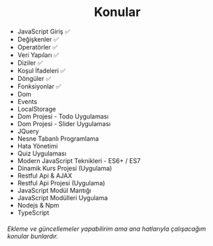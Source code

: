 <h1 align="center">Konular </h1>

- JavaScript Giriş :white_check_mark:
- Değişkenler :white_check_mark:
- Operatörler :white_check_mark:
- Veri Yapıları :white_check_mark:
- Diziler :white_check_mark:
- Koşul İfadeleri :white_check_mark:
- Döngüler :white_check_mark:
- Fonksiyonlar :white_check_mark:
- Dom
- Events
- LocalStorage
- Dom Projesi - Todo Uygulaması
- Dom Projesi - Slider Uygulaması
- JQuery
- Nesne Tabanlı Programlama
- Hata Yönetimi
- Quiz Uygulaması
- Modern JavaScript Teknikleri - ES6+ / ES7
- Dinamik Kurs Projesi (Uygulama)
- Restful Api & AJAX
- Restful Api Projesi (Uygulama)
- JavaScript Modül Mantığı
- JavaScript Modülleri Uygulama
- Nodejs & Npm
- TypeScript


###### Ekleme ve güncellemeler yapabilirim ama ana hatlarıyla çalışacağım konular bunlardır. 